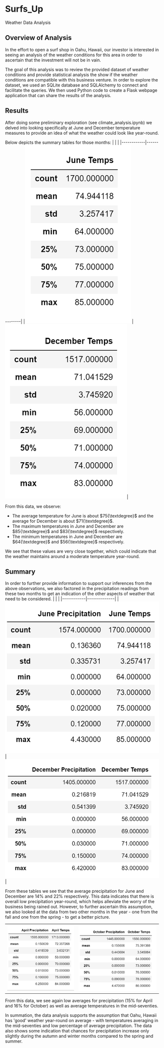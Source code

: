 # Surfs_Up
Weather Data Analysis

## Overview of Analysis
In the effort to open a surf shop in Oahu, Hawaii, our investor is interested in seeing an analysis of the weather conditions for this area in order to ascertain that the investment will not be in vain.

The goal of this analysis was to review the provided dataset of weather conditions and provide statistical analysis the show if the weather conditions are compatible with this business venture. In order to explore the dataset, we used an SQLite database and SQLAlchemy to connect and facilitate the queries. We then used Python code to create a Flask webpage application that can share the results of the analysis. 

## Results
After doing some preliminary exploration (see climate_analysis.ipynb) we delved into looking specifically at June and December temperature measures to provide an idea of what the weather could look like year-round. 

Below depicts the summary tables for those months:
|            |              |
|------------|--------------|
|![June Temps Data Summary](https://raw.githubusercontent.com/chichi-ugo/Surfs_Up/381ef7d9eedeab76e9af7ce0cf683c0d2e5d0fc1/images/June_temps_sum.PNG) | ![December Temps Summary](https://raw.githubusercontent.com/chichi-ugo/Surfs_Up/381ef7d9eedeab76e9af7ce0cf683c0d2e5d0fc1/images/Dec_temps_sum.PNG)|

From this data, we observe:
- The average temperature for June is about $75{\textdegree}$ and the average for December is about $71{\textdegree}$. 
- The maximum temperatures in June and December are $85{\textdegree}$ and $83{\textdegree}$ respectively.
- The minimum temperatures in June and December are $64{\textdegree}$ and $56{\textdegree}$ respectively.

We see that these values are very close together, which could indicate that the weather maintains around a moderate temperature year-round.

## Summary
In order to further provide information to support our inferences from the above observations, we also factored in the precipitation readings from these two months to get an indication of the other aspects of weather that need to be considered.
|            |              |
|------------|--------------|
|![June Temps & Precip Data Summary](https://github.com/chichi-ugo/Surfs_Up/blob/main/images/June_pre_t_sum.PNG?raw=true) | ![December Temps & Precip Summary](https://github.com/chichi-ugo/Surfs_Up/blob/main/images/Dec_pre_t_sum.PNG?raw=true)|

From these tables we see that the average precipitation for June and December are 14% and 22% respectively. This data indicates that there is overall low precipitation year-round, which helps alleviate the worry of the business being rained out. However, to further ascertain this assumption, we also looked at the data from two other months in the year - one from the fall and one from the spring - to get a better picture.

|            |              |
|------------|--------------|
|![April Temps & Precip Sum](https://github.com/chichi-ugo/Surfs_Up/blob/main/images/Apr_pre_t_sum.PNG?raw=true) | ![Oct Temps & Precip Sum](https://github.com/chichi-ugo/Surfs_Up/blob/main/images/Oct_temps_sum.PNG?raw=true)|

From this data, we see again low averages for precipitation (15% for April and 16% for October) as well as average temperatures in the mid-seventies. 

In summation, the data analysis supports the assumption that Oahu, Hawaii has 'good' weather year-round on average - with temperatures averaging in the mid-seventies and low percentage of average precipitation. The data also shows some indication that chances for precipitation increase only slightly during the autumn and winter months compared to the spring and summer.
